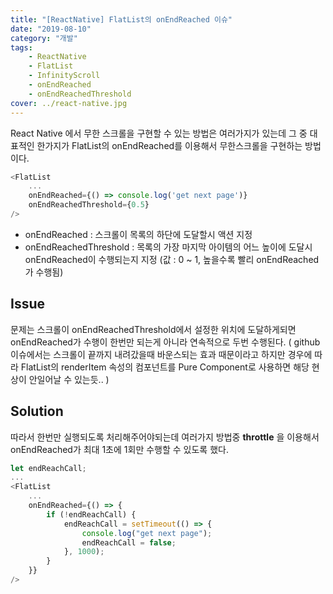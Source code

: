 ```yaml
---
title: "[ReactNative] FlatList의 onEndReached 이슈"
date: "2019-08-10"
category: "개발"
tags:
    - ReactNative
    - FlatList
    - InfinityScroll
    - onEndReached
    - onEndReachedThreshold
cover: ../react-native.jpg
---
```


React Native 에서 무한 스크롤을 구현할 수 있는 방법은 여러가지가 있는데 그 중 대표적인 한가지가 FlatList의 onEndReached를 이용해서 무한스크롤을 구현하는 방법이다.

```js
<FlatList
    ...
    onEndReached={() => console.log('get next page')}
    onEndReachedThreshold={0.5}
/>
```

-   onEndReached : 스크롤이 목록의 하단에 도달할시 액션 지정
-   onEndReachedThreshold : 목록의 가장 마지막 아이템의 어느 높이에 도달시 onEndReached이 수행되는지 지정 (값 : 0 ~ 1, 높을수록 빨리 onEndReached가 수행됨)


## Issue

문제는 스크롤이 onEndReachedThreshold에서 설정한 위치에 도달하게되면 onEndReached가 수행이 한번만 되는게 아니라 연속적으로 두번 수행된다.
( github 이슈에서는 스크롤이 끝까지 내려갔을때 바운스되는 효과 때문이라고 하지만 경우에 따라 FlatList의 renderItem 속성의 컴포넌트를 Pure Component로 사용하면 해당 현상이 안일어날 수 있는듯.. )

## Solution

따라서 한번만 실행되도록 처리해주어야되는데 여러가지 방법중 **throttle** 을 이용해서 onEndReached가 최대 1초에 1회만 수행할 수 있도록 했다.

```js
let endReachCall;
...
<FlatList
    ...
    onEndReached={() => {
        if (!endReachCall) {
            endReachCall = setTimeout(() => {
                console.log("get next page");
                endReachCall = false;
            }, 1000);
        }
    }}
/>
```
